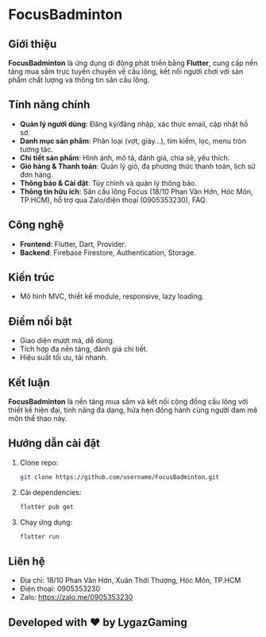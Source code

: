 # FocusBadminton

## Giới thiệu
**FocusBadminton** là ứng dụng di động phát triển bằng **Flutter**, cung cấp nền tảng mua sắm trực tuyến chuyên về cầu lông, kết nối người chơi với sản phẩm chất lượng và thông tin sân cầu lông.

## Tính năng chính
- **Quản lý người dùng**: Đăng ký/đăng nhập, xác thực email, cập nhật hồ sơ.
- **Danh mục sản phẩm**: Phân loại (vợt, giày...), tìm kiếm, lọc, menu tròn tương tác.
- **Chi tiết sản phẩm**: Hình ảnh, mô tả, đánh giá, chia sẻ, yêu thích.
- **Giỏ hàng & Thanh toán**: Quản lý giỏ, đa phương thức thanh toán, lịch sử đơn hàng.
- **Thông báo & Cài đặt**: Tùy chỉnh và quản lý thông báo.
- **Thông tin hữu ích**: Sân cầu lông Focus (18/10 Phan Văn Hớn, Hóc Môn, TP.HCM), hỗ trợ qua Zalo/điện thoại (0905353230), FAQ.

## Công nghệ
- **Frontend**: Flutter, Dart, Provider.
- **Backend**: Firebase Firestore, Authentication, Storage.

## Kiến trúc
- Mô hình MVC, thiết kế module, responsive, lazy loading.

## Điểm nổi bật
- Giao diện mượt mà, dễ dùng.
- Tích hợp đa nền tảng, đánh giá chi tiết.
- Hiệu suất tối ưu, tải nhanh.

## Kết luận
**FocusBadminton** là nền tảng mua sắm và kết nối cộng đồng cầu lông với thiết kế hiện đại, tính năng đa dạng, hứa hẹn đồng hành cùng người đam mê môn thể thao này.

## Hướng dẫn cài đặt
1. Clone repo:  
   ```bash
   git clone https://github.com/username/FocusBadminton.git
2. Cài dependencies:
      ```bash
   flutter pub get
3. Chạy ứng dụng:
      ```bash
   flutter run
## Liên hệ
- Địa chỉ: 18/10 Phan Văn Hớn, Xuân Thới Thượng, Hóc Môn, TP.HCM
- Điện thoại: 0905353230
- Zalo: https://zalo.me/0905353230
## Developed with ❤️ by LygazGaming
